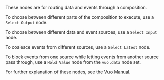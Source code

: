These nodes are for routing data and events through a composition. 

To choose between different parts of the composition to execute, use a `Select Output` node. 

To choose between different data and event sources, use a `Select Input` node. 

To coalesce events from different sources, use a `Select Latest` node. 

To block events from one source while letting events from another source pass through, use a `Hold Value` node from the `vuo.data` node set. 

For further explanation of these nodes, see the <a href="http://vuo.org/manual.pdf">Vuo Manual</a>. 
